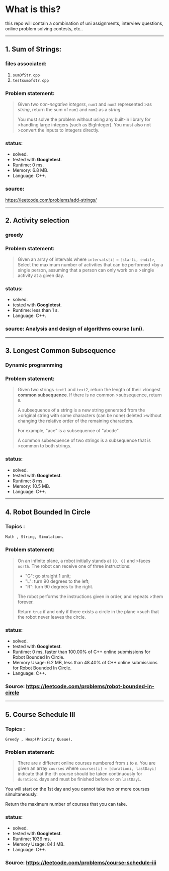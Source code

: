 # What is this?

this repo will contain a combination of uni assignments, interview questions, online problem solving contests, etc..  

---  

## 1. Sum of Strings:

### files associated:
1. `sumOfStr.cpp`
2. `testsumofstr.cpp`

### Problem statement:
>Given two *non-negative integers*, `num1` and `num2` represented >as *string*, return the sum of `num1` and `num2` as a *string*.
>
>You must solve the problem without using any built-in library for >handling large integers (such as BigInteger). You must also not >convert the inputs to integers directly.

### status:
- solved.
- tested with **Googletest**.
- Runtime: 0 ms.
- Memory: 6.8 MB.
- Language: C++.

### source:
https://leetcode.com/problems/add-strings/

---  
## 2. Activity selection
### greedy
### Problem statement:
>Given an array of intervals where `intervals[i]` = `[starti, endi]>`, Select the maximum number of activities that can be performed >by a single person, assuming that a person can only work on a >single activity at a given day.

### status:
- solved.
- tested with **Googletest**.
- Runtime: less than 1 s.
- Language: C++.
### source: Analysis and design of algorithms course (uni).
---  
## 3. Longest Common Subsequence
### Dynamic programming
### Problem statement:
>Given two strings `text1` and `text2`, return the length of their >longest **common subsequence**. If there is no common >subsequence, return `0`.
>
>A subsequence of a string is a new string generated from the >original string with some characters (can be none) deleted >without changing the relative order of the remaining characters.
>
>    For example, "ace" is a subsequence of "abcde".
>
>A common subsequence of two strings is a subsequence that is >common to both strings.

### status:
- solved.
- tested with **Googletest**.
- Runtime: 8 ms.
- Memory: 10.5 MB.
- Language: C++.
---
## 4. Robot Bounded In Circle
### Topics :  
    Math , String, Simulation.     
### Problem statement:
>On an infinite plane, a robot initially stands at `(0, 0)` and >faces `north`. The robot can receive one of three instructions:
>
>*    "G": go straight 1 unit;
>*    "L": turn 90 degrees to the left;
>*    "R": turn 90 degrees to the right.
>
>The robot performs the instructions given in order, and repeats >them forever.
>
>Return `true` if and only if there exists a circle in the plane >such that the robot never leaves the circle.

### status:
- solved.
- tested with **Googletest**.
- Runtime: 0 ms, faster than 100.00% of C++ online submissions for Robot Bounded In Circle.
- Memory Usage: 6.2 MB, less than 48.40% of C++ online submissions for Robot Bounded In Circle.
- Language: C++.

### Source: https://leetcode.com/problems/robot-bounded-in-circle
---  
## 5. Course Schedule III
### Topics :  
    Greedy , Heap(Priority Queue).       
### Problem statement:
>There are ``n`` different online courses numbered from ``1`` to `n`. You are given an array `courses` where `courses[i] = [durationi, lastDayi]` indicate that the ith course should be taken continuously for `durationi` days and must be finished before or on `lastDayi`.

You will start on the 1st day and you cannot take two or more courses simultaneously.

Return the maximum number of courses that you can take.

### status:
- solved.
- tested with **Googletest**.
- Runtime: 1036 ms.
- Memory Usage: 84.1 MB.
- Language: C++.

### Source: https://leetcode.com/problems/course-schedule-iii
